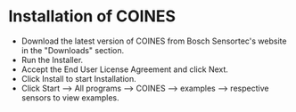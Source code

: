 # Installation of COINES

- Download the latest version of COINES from Bosch Sensortec's website in the "Downloads" section.
- Run the Installer.
- Accept the End User License Agreement and click Next.
- Click Install to start Installation.
- Click Start --> All  programs --> COINES --> examples --> respective sensors to view examples.